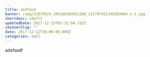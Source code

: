 ```yaml
---
title: asdfasd
banner: /img/21879529_206186369921200_222797451340283904_n-1.jpg
shortdesc: sdaftt
updatedDate: 2017-12-13T02:32:04.315Z
cmsUserSlug: ""
date: 2017-12-12T16:00:00.000Z
categories: null
---
```


adsfsadf